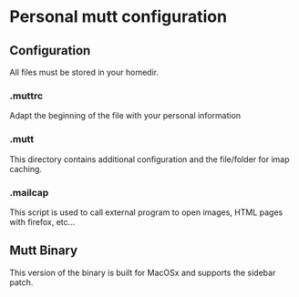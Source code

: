 # Personal mutt configuration

## Configuration

All files must be stored in your homedir.

### .muttrc
Adapt the beginning of the file with your personal information

### .mutt
This directory contains additional configuration and the file/folder for imap caching.

### .mailcap
This script is used to call external program to open images, HTML pages with firefox, etc...

## Mutt Binary
This version of the binary is built for MacOSx and supports the sidebar patch.
